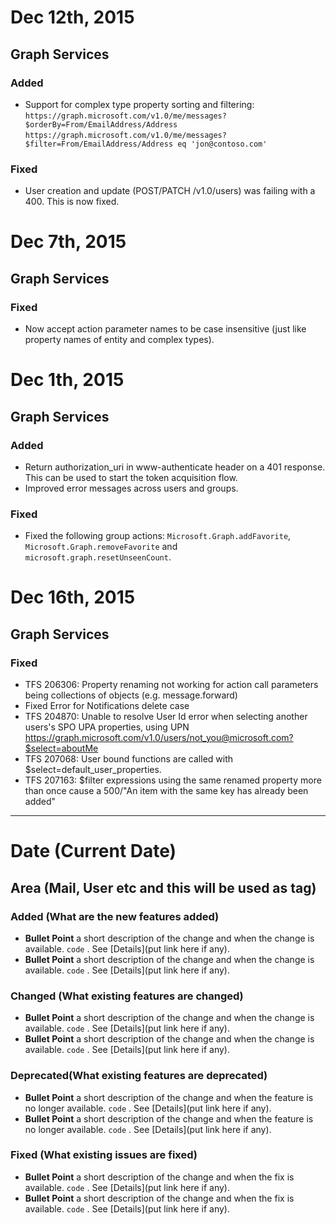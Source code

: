 # Dec 12th, 2015

## Graph Services
### Added
* Support for complex type property sorting and filtering: `https://graph.microsoft.com/v1.0/me/messages?$orderBy=From/EmailAddress/Address`
`https://graph.microsoft.com/v1.0/me/messages?$filter=From/EmailAddress/Address eq 'jon@contoso.com'`

### Fixed
* User creation and update (POST/PATCH /v1.0/users) was failing with a 400.  This is now fixed.

# Dec 7th, 2015

## Graph Services
### Fixed
* Now accept action parameter names to be case insensitive (just like property names of entity and complex types).

# Dec 1th, 2015

## Graph Services
### Added
* Return authorization_uri in www-authenticate header on a 401 response.  This can be used to start the token acquisition flow. 
* Improved error messages across users and groups.

### Fixed
* Fixed the following group actions: `Microsoft.Graph.addFavorite`, `Microsoft.Graph.removeFavorite` and `microsoft.graph.resetUnseenCount`.

# Dec 16th, 2015
## Graph Services
### Fixed
- TFS 206306: Property renaming not working for action call parameters being collections of objects (e.g. message.forward)
- Fixed Error for Notifications delete case
- TFS 204870: Unable to resolve User Id error when selecting another users's SPO UPA properties, using UPN
https://graph.microsoft.com/v1.0/users/not_you@microsoft.com?$select=aboutMe
- TFS 207068: User bound functions are called with $select=default_user_properties. 
- TFS 207163: $filter expressions using the same renamed property more than once cause a 500/"An item with the same key has already been added"

--------------------------------------------------------------------------------
# Date (Current Date)
## Area (Mail, User etc and this will be used as tag)
### Added (What are the new features added)
* **Bullet Point** a short description of the change and when the change is available. `code` . See [Details](put link here if any).
*	**Bullet Point** a short description of the change and when the change is available. `code` . See [Details](put link here if any).
	
### Changed (What existing features are changed)
* **Bullet Point** a short description of the change and when the change is available. `code` . See [Details](put link here if any).
*	**Bullet Point** a short description of the change and when the change is available. `code` . See [Details](put link here if any).
	
### Deprecated(What existing features are deprecated)
* **Bullet Point** a short description of the change and when the feature is no longer available. `code` . See [Details](put link here if any).
* **Bullet Point** a short description of the change and when the feature is no longer available. `code` . See [Details](put link here if any).

### Fixed (What existing issues are fixed)
* **Bullet Point** a short description of the change and when the fix is available. `code` . See [Details](put link here if any).
* **Bullet Point** a short description of the change and when the fix is available. `code` . See [Details](put link here if any).
